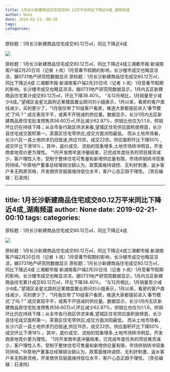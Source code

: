 ```yaml
---
title: 1月长沙新建商品住宅成交80.12万平米同比下降近4成_湖南频道
author: None
date: 2019-02-21- 00:10
tags: 
categories: 
---
```

原标题：1月长沙新建商品住宅成交80.12万㎡，同比下降近4成
<!-- more -->
                
<img align="center" border="0" src="http://p2.ifengimg.com/a/2016/0810/204c433878d5cf9size1_w16_h16.png" />
                
            
原标题：1月长沙新建商品住宅成交80.12万㎡，同比下降近4成三湘都市报·新湖南客户端2月20日讯（记者 卜岚）1月受春节假期的影响，长沙楼市成交也略显凉凉。据0731地产研究院数据显示
原标题：1月长沙新建商品住宅成交80.12万㎡，同比下降近4成
三湘都市报·新湖南客户端2月20日讯（记者 卜岚）1月受春节假期的影响，长沙楼市成交也略显凉凉。据0731地产研究院数据显示，1月内五区新建商品住宅累计成交80.12万㎡，环比下降38.40%。
“与12月相比，1月销量至少减少4成。”望城区金星北路附近某楼盘置业顾问刘小姐表示，1月以来，看房的客户直线减少，买的更少了，“1月我仅带了10组客户看房，难道大家都提前进入‘春节模式’了吗？”
成交表现平平，或离不开锐减的供应量。数据显示，长沙1月内五区新建商品房住宅批准预售共56.60万㎡,环比减少62.87%，供销比也仅为1:1.6，供销环比仍在持续下降；从全市各行政区供求来看,望城区住宅供应面积居榜首，长沙县住宅成交面积第一。芙蓉区住宅零供应,成交方面浏阳最低。
而从土地市场看，长沙六区一县土地供求仍旧低迷,供应15宗，成交22宗。供应面积环比下降50% ,成交环比下滑18% 。其中，底价成交、流拍的现象增多,土地市场转冷明显，开发商拿地竞价更为理性。
“1月开发商年底冲量结束，已完成年度任务的项目推货减少，客户理性入市，受制于整体住宅可售量和新增供应量有限，市场供销转冷现象将持续。”中原地产董事总经理胡治钢认为，政策面维持调控、无利好刺激，返乡客户多无购房资格，开发商供货层面维持低位水平，客户心态正趋于理性。
[责任编辑：石凌炜]
            
---
title: 1月长沙新建商品住宅成交80.12万平米同比下降近4成_湖南频道
author: None
date: 2019-02-21- 00:10
tags: 
categories: 
---
原标题：1月长沙新建商品住宅成交80.12万㎡，同比下降近4成
<!-- more -->
                
<img align="center" border="0" src="http://p2.ifengimg.com/a/2016/0810/204c433878d5cf9size1_w16_h16.png" />
                
            
原标题：1月长沙新建商品住宅成交80.12万㎡，同比下降近4成三湘都市报·新湖南客户端2月20日讯（记者 卜岚）1月受春节假期的影响，长沙楼市成交也略显凉凉。据0731地产研究院数据显示
原标题：1月长沙新建商品住宅成交80.12万㎡，同比下降近4成
三湘都市报·新湖南客户端2月20日讯（记者 卜岚）1月受春节假期的影响，长沙楼市成交也略显凉凉。据0731地产研究院数据显示，1月内五区新建商品住宅累计成交80.12万㎡，环比下降38.40%。
“与12月相比，1月销量至少减少4成。”望城区金星北路附近某楼盘置业顾问刘小姐表示，1月以来，看房的客户直线减少，买的更少了，“1月我仅带了10组客户看房，难道大家都提前进入‘春节模式’了吗？”
成交表现平平，或离不开锐减的供应量。数据显示，长沙1月内五区新建商品房住宅批准预售共56.60万㎡,环比减少62.87%，供销比也仅为1:1.6，供销环比仍在持续下降；从全市各行政区供求来看,望城区住宅供应面积居榜首，长沙县住宅成交面积第一。芙蓉区住宅零供应,成交方面浏阳最低。
而从土地市场看，长沙六区一县土地供求仍旧低迷,供应15宗，成交22宗。供应面积环比下降50% ,成交环比下滑18% 。其中，底价成交、流拍的现象增多,土地市场转冷明显，开发商拿地竞价更为理性。
“1月开发商年底冲量结束，已完成年度任务的项目推货减少，客户理性入市，受制于整体住宅可售量和新增供应量有限，市场供销转冷现象将持续。”中原地产董事总经理胡治钢认为，政策面维持调控、无利好刺激，返乡客户多无购房资格，开发商供货层面维持低位水平，客户心态正趋于理性。
[责任编辑：石凌炜]
            
